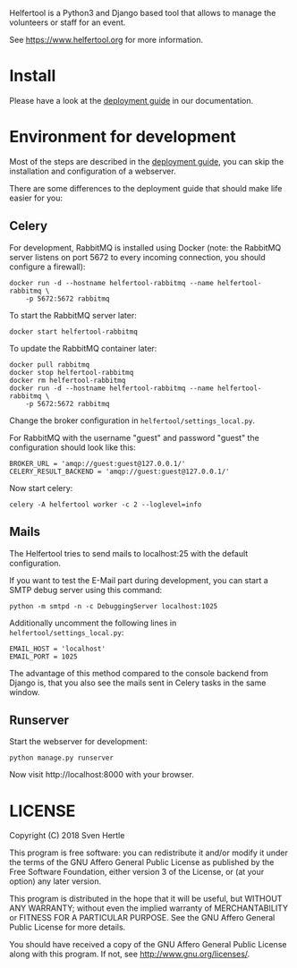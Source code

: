 Helfertool is a Python3 and Django based tool that allows to manage the
volunteers or staff for an event.

See <https://www.helfertool.org> for more information.

# Install

Please have a look at the
[deployment guide](https://docs.helfertool.org/deploy/index.html)
in our documentation.

# Environment for development

Most of the steps are described in the
[deployment guide](https://docs.helfertool.org/deploy/index.html),
you can skip the installation and configuration of a webserver.

There are some differences to the deployment guide that should make life
easier for you:

## Celery

For development, RabbitMQ is installed using Docker (note: the RabbitMQ server
listens on port 5672 to every incoming connection, you should configure a
firewall):

    docker run -d --hostname helfertool-rabbitmq --name helfertool-rabbitmq \
        -p 5672:5672 rabbitmq

To start the RabbitMQ server later:

    docker start helfertool-rabbitmq

To update the RabbitMQ container later:

    docker pull rabbitmq
    docker stop helfertool-rabbitmq
    docker rm helfertool-rabbitmq
    docker run -d --hostname helfertool-rabbitmq --name helfertool-rabbitmq \
        -p 5672:5672 rabbitmq

Change the broker configuration in `helfertool/settings_local.py`.

For RabbitMQ with the username "guest" and password "guest" the configuration
should look like this:

    BROKER_URL = 'amqp://guest:guest@127.0.0.1/'
    CELERY_RESULT_BACKEND = 'amqp://guest:guest@127.0.0.1/'

Now start celery:

    celery -A helfertool worker -c 2 --loglevel=info

## Mails

The Helfertool tries to send mails to localhost:25 with the default
configuration.

If you want to test the E-Mail part during development, you can start a
SMTP debug server using this command:

    python -m smtpd -n -c DebuggingServer localhost:1025

Additionally uncomment the following lines in `helfertool/settings_local.py`:

    EMAIL_HOST = 'localhost'
    EMAIL_PORT = 1025

The advantage of this method compared to the console backend from Django is,
that you also see the mails sent in Celery tasks in the same window.

## Runserver

Start the webserver for development:

    python manage.py runserver

Now visit http://localhost:8000 with your browser.

# LICENSE

Copyright (C) 2018  Sven Hertle

This program is free software: you can redistribute it and/or modify
it under the terms of the GNU Affero General Public License as
published by the Free Software Foundation, either version 3 of the
License, or (at your option) any later version.

This program is distributed in the hope that it will be useful,
but WITHOUT ANY WARRANTY; without even the implied warranty of
MERCHANTABILITY or FITNESS FOR A PARTICULAR PURPOSE.  See the
GNU Affero General Public License for more details.

You should have received a copy of the GNU Affero General Public License
along with this program.  If not, see <http://www.gnu.org/licenses/>.
